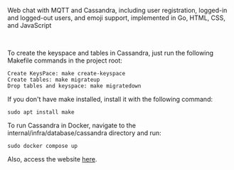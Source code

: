 <p>Web chat with MQTT and Cassandra, including user registration, logged-in and logged-out users, and emoji support, implemented in Go, HTML, CSS, and JavaScript </p>
<br/>
<p>To create the keyspace and tables in Cassandra, just run the following Makefile commands in the project root:</p>

 ```
Create KeysPace: make create-keyspace
Create tables: make migrateup
Drop tables and keyspace: make migratedown
 ```

<p>If you don't have make installed, install it with the following command:</p>

 ```
sudo apt install make
 ```

<p>To run Cassandra in Docker, navigate to the internal/infra/database/cassandra directory and run:</p>

 ```
sudo docker compose up
 ```

<p>Also, access the website <a href="https://rafael-developer.com/2024/10/11/go-chat-com-mqtt-implementando-cadastro-de-usuario-login-e-logout-lista-de-usuario-online-e-offline-e-envio-de-mensagem-e-contador-de-mensagem-enviadas/" title="Web chat with MQTT">here</a>.</p>